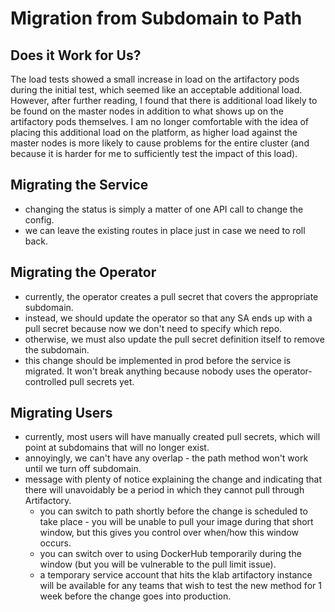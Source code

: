# Migration from Subdomain to Path

## Does it Work for Us?

The load tests showed a small increase in load on the artifactory pods during the initial test, which seemed like an acceptable additional load. However, after further reading, I found that there is additional load likely to be found on the master nodes in addition to what shows up on the artifactory pods themselves. I am no longer comfortable with the idea of placing this additional load on the platform, as higher load against the master nodes is more likely to cause problems for the entire cluster (and because it is harder for me to sufficiently test the impact of this load).

## Migrating the Service

- changing the status is simply a matter of one API call to change the config.
- we can leave the existing routes in place just in case we need to roll back.

## Migrating the Operator

- currently, the operator creates a pull secret that covers the appropriate subdomain.
- instead, we should update the operator so that any SA ends up with a pull secret because now we don't need to specify which repo.
- otherwise, we must also update the pull secret definition itself to remove the subdomain.
- this change should be implemented in prod before the service is migrated. It won't break anything because nobody uses the operator-controlled pull secrets yet.

## Migrating Users

- currently, most users will have manually created pull secrets, which will point at subdomains that will no longer exist.
- annoyingly, we can't have any overlap - the path method won't work until we turn off subdomain.
- message with plenty of notice explaining the change and indicating that there will unavoidably be a period in which they cannot pull through Artifactory.
    - you can switch to path shortly before the change is scheduled to take place - you will be unable to pull your image during that short window, but this gives you control over when/how this window occurs.
    - you can switch over to using DockerHub temporarily during the window (but you will be vulnerable to the pull limit issue).
    - a temporary service account that hits the klab artifactory instance will be available for any teams that wish to test the new method for 1 week before the change goes into production.
